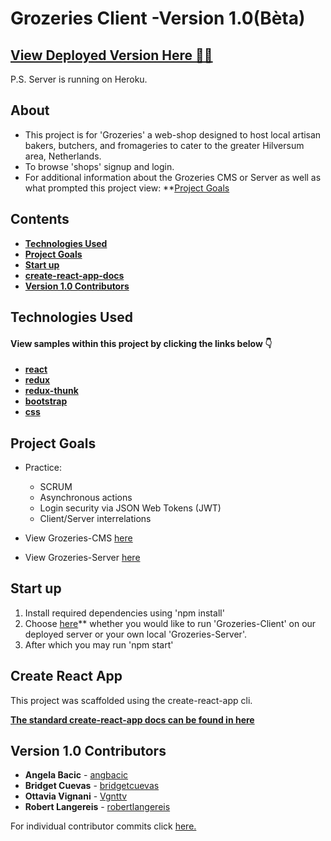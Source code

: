 # Grozeries Client -Version 1.0(Bèta)

## [View Deployed Version Here 🥕🍎](https://grozeries-client.netlify.com)
P.S. Server is running on Heroku.

## About

- This project is for 'Grozeries' a web-shop designed to host local artisan bakers, butchers, and fromageries to cater to the greater  Hilversum area, Netherlands. 
- To browse 'shops' signup and login.
- For additional information about the Grozeries CMS or Server as well as what prompted this project view: **[Project Goals](#project-goals)

## Contents

- **[Technologies Used](#technologies-used)**
- **[Project Goals](#project-goals)**
- **[Start up](#start-up)**
- **[create-react-app-docs](#create-react-app)**
- **[Version 1.0 Contributors](#version-1.0-contributors)**

## Technologies Used

#### View samples within this project by clicking the links below 👇

- **[react](./src/components/Product/productListPage.js)**
- **[redux](./src/reducers/products.js)**
- **[redux-thunk](./src/actions/products.js)**
- **[bootstrap](./src/components/Signup/signupForm.js)**
- **[css](.src/components/Navigation/navigationBar.css)**

## Project Goals

- Practice: 
  - SCRUM
  - Asynchronous actions
  - Login security via JSON Web Tokens (JWT)
  - Client/Server interrelations 
  
- View Grozeries-CMS [here](https://github.com/AlbertSmit/Grozeries-CMS)    
- View Grozeries-Server [here](https://github.com/AlbertSmit/Grozeries-Server) 

## Start up

1. Install required dependencies using 'npm install'
2. Choose [here](.src/constants.js)** whether you would like to run 'Grozeries-Client' on our deployed server or your own local 'Grozeries-Server'.
3. After which you may run 'npm start'

## Create React App

This project was scaffolded using the create-react-app cli. 

**[The standard create-react-app docs can be found in here](./create-react-app-docs.md)**

## Version 1.0 Contributors

* **Angela Bacic** - [angbacic](https://github.com/angbacic)
* **Bridget Cuevas** - [bridgetcuevas](https://github.com/bridgetcuevas)
* **Ottavia Vignani** - [Vgnttv](https://github.com/Vgnttv)
* **Robert Langereis** - [robertlangereis](https://github.com/robertlangereis)

For individual contributor commits click [here.](https://github.com/AlbertSmit/Grozeries-Client/graphs/contributors) 


